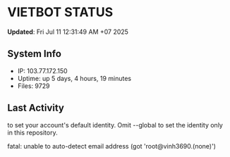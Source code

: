 # VIETBOT STATUS
**Updated**: Fri Jul 11 12:31:49 AM +07 2025

## System Info
- IP: 103.77.172.150
- Uptime: up 5 days, 4 hours, 19 minutes
- Files: 9729

## Last Activity

to set your account's default identity.
Omit --global to set the identity only in this repository.

fatal: unable to auto-detect email address (got 'root@vinh3690.(none)')
